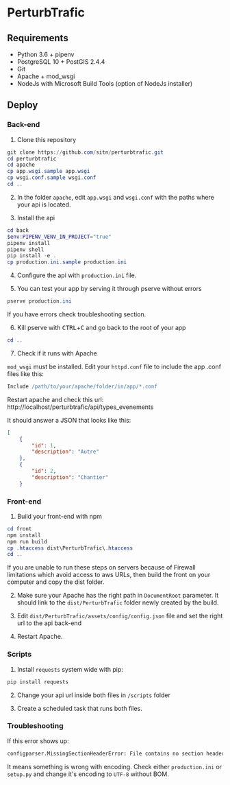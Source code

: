 # PerturbTrafic

## Requirements

- Python 3.6 + pipenv
- PostgreSQL 10 + PostGIS 2.4.4
- Git
- Apache + mod_wsgi
- NodeJs with Microsoft Build Tools (option of NodeJs installer)


## Deploy

### Back-end

1. Clone this repository

```powershell
git clone https://github.com/sitn/perturbtrafic.git
cd perturbtrafic
cd apache
cp app.wsgi.sample app.wsgi
cp wsgi.conf.sample wsgi.conf
cd ..
```

2. In the folder `apache`, edit `app.wsgi` and `wsgi.conf` with the paths where your api is located.

3. Install the api

```powershell
cd back
$env:PIPENV_VENV_IN_PROJECT="true"
pipenv install
pipenv shell
pip install -e .
cp production.ini.sample production.ini
```

4. Configure the api with `production.ini` file.

5. You can test your app by serving it through pserve without errors

```powershell
pserve production.ini
```

If you have errors check troubleshooting section.

6. Kill pserve with <kbd>CTRL</kbd>+<kbd>C</kbd> and go back to the root of your app

```powershell
cd ..
```

7. Check if it runs with Apache

`mod_wsgi` must be installed. Edit your `httpd.conf` file to include the app .conf files like this:

```apache
Include /path/to/your/apache/folder/in/app/*.conf
```

Restart apache and check this url: http://localhost/perturbtrafic/api/types_evenements

It should answer a JSON that looks like this:

```JSON
[
    {
        "id": 1,
        "description": "Autre"
    },
    {
        "id": 2,
        "description": "Chantier"
    }
```

### Front-end

1. Build your front-end with npm

```powershell
cd front
npm install
npm run build
cp .htaccess dist\PerturbTrafic\.htaccess
cd ..
```

If you are unable to run these steps on servers because of Firewall limitations which avoid access
to aws URLs, then build the front on your computer and copy the dist folder.

2. Make sure your Apache has the right path in `DocumentRoot` parameter. It should link to the `dist/PerturbTrafic` folder newly created by the build.

3. Edit `dist/PerturbTrafic/assets/config/config.json` file and set the right url to the api back-end

4. Restart Apache.

### Scripts

1. Install `requests` system wide with pip:

```powershell
pip install requests
```

2. Change your api url inside both files in `/scripts` folder

3. Create a scheduled task that runs both files.

### Troubleshooting

If this error shows up:

```python
configparser.MissingSectionHeaderError: File contains no section headers.
```

It means something is wrong with encoding. Check either `production.ini` or `setup.py` and change it's encoding to `UTF-8` without BOM.

